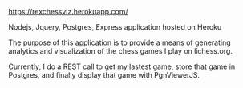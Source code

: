 https://rexchessviz.herokuapp.com/

Nodejs, Jquery, Postgres, Express application hosted on Heroku

The purpose of this application is to provide a means of generating analytics and visualization of the
chess games I play on lichess.org. 

Currently, I do a REST call to get my lastest game, store that game in Postgres, and finally display that game with PgnViewerJS. 
